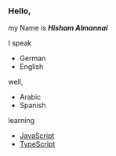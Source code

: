 ### Hello, 

my Name is **_Hisham Almannai_** 

I speak 
* German 
* English 
   
well,   
* Arabic 
* Spanish 

learning
* [JavaScript](https://de.wikipedia.org/wiki/JavaScript)
* [TypeScript](https://www.typescriptlang.org/)
